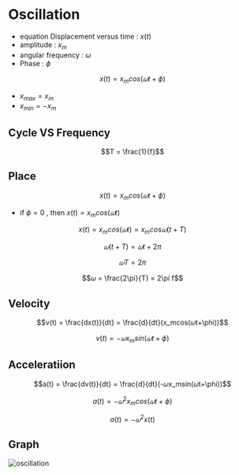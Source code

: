 # Oscillation

* equation Displacement versus time : $x(t)$
* amplitude : $x_m$
* angular frequency : $\omega$
* Phase : $\phi$

$$x(t) = x_mcos(𝜔t+\phi)$$

* $x_{max} = x_m$
* $x_{min} = -x_m$

## Cycle VS Frequency

$$T = \frac{1}{f}$$

## Place

$$x(t) = x_mcos(𝜔t+\phi)$$

* if $\phi = 0$ , then $x(t) = x_mcos(𝜔t)$

$$x(t) = x_mcos(𝜔t) = x_mcos𝜔(t+T)$$

$$𝜔(t+T) = 𝜔t+2\pi$$

$$𝜔T = 2\pi$$

$$𝜔 = \frac{2\pi}{T} = 2\pi f$$

## Velocity

$$v(t) = \frac{dx(t)}{dt} = \frac{d}{dt}(x_mcos(𝜔t+\phi))$$

$$v(t) = -𝜔x_msin(𝜔t+\phi)$$

## Acceleratiion

$$a(t) = \frac{dv(t)}{dt} = \frac{d}{dt}(-𝜔x_msin(𝜔t+\phi))$$

$$a(t) = -𝜔^2x_mcos(𝜔t+\phi)$$

$$a(t) = -𝜔^2x(t)$$

## Graph

![oscillation](https://hackmd.io/_uploads/HJDvnXnSJe.png)
